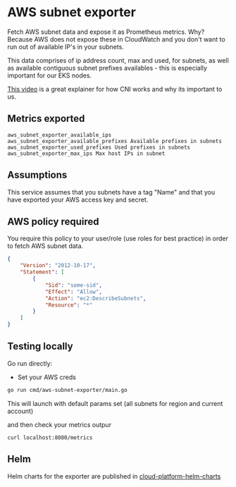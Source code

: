 # AWS subnet exporter

Fetch AWS subnet data and expose it as Prometheus metrics. Why? Because AWS does not expose these in CloudWatch and you don't want to run out of available IP's in your subnets.

This data comprises of ip address count, max and used, for subnets, as well as available contiguous subnet prefixes availables - this is especially important for our EKS nodes.

[This video](https://www.youtube.com/watch?v=RBE3yk2UlYA) is a great explainer for how CNI works and why its important to us.

## Metrics exported

```
aws_subnet_exporter_available_ips
aws_subnet_exporter_available_prefixes Available prefixes in subnets
aws_subnet_exporter_used_prefixes Used prefixes in subnets
aws_subnet_exporter_max_ips Max host IPs in subnet
```

## Assumptions
This service assumes that you subnets have a tag "Name" and that you have exported your AWS access key and secret.

## AWS policy required
You require this policy to your user/role (use roles for best practice) in order to fetch AWS subnet data.
```json
{
    "Version": "2012-10-17",
    "Statement": [
        {
            "Sid": "some-sid",
            "Effect": "Allow",
            "Action": "ec2:DescribeSubnets",
            "Resource": "*"
        }
    ]
}
```

## Testing locally

Go run directly:

- Set your AWS creds

```bash
go run cmd/aws-subnet-exporter/main.go
```

This will launch with default params set (all subnets for region and current account)

and then check your metrics outpur

```
curl localhost:8080/metrics
```

## Helm

Helm charts for the exporter are published in [cloud-platform-helm-charts](https://github.com/ministryofjustice/cloud-platform-helm-charts/tree/main/aws-subnet-exporter)